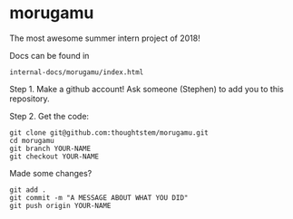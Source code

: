 # morugamu

The most awesome summer intern project of 2018!

Docs can be found in 

```
internal-docs/morugamu/index.html
```


Step 1.  Make a github account!  Ask someone (Stephen) to add you to this repository. 


Step 2. Get the code:

```
git clone git@github.com:thoughtstem/morugamu.git
cd morugamu
git branch YOUR-NAME
git checkout YOUR-NAME
```


Made some changes?

```
git add .
git commit -m "A MESSAGE ABOUT WHAT YOU DID"
git push origin YOUR-NAME
```


